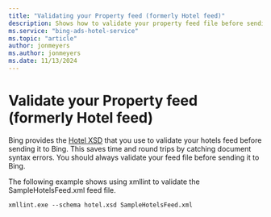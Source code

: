 ```yaml
---
title: "Validating your Property feed (formerly Hotel feed)"
description: Shows how to validate your property feed file before sending it to Bing.
ms.service: "bing-ads-hotel-service"
ms.topic: "article"
author: jonmeyers
ms.author: jonmeyers
ms.date: 11/13/2024
---
```


# Validate your Property feed (formerly Hotel feed)

Bing provides the [Hotel XSD](https://bhacstatic.blob.core.windows.net/schemas/hotelv2_1.xsd) that you use to validate your hotels feed before sending it to Bing. This saves time and round trips by catching document syntax errors. You should always validate your feed file before sending it to Bing.

The following example shows using xmllint to validate the SampleHotelsFeed.xml feed file.

```
xmllint.exe --schema hotel.xsd SampleHotelsFeed.xml
```
